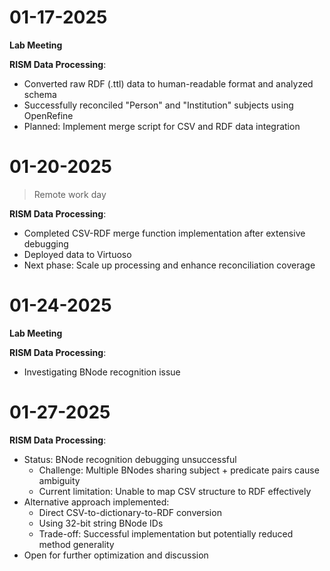 # 01-17-2025

**Lab Meeting**

**RISM Data Processing**:
- Converted raw RDF (.ttl) data to human-readable format and analyzed schema
- Successfully reconciled "Person" and "Institution" subjects using OpenRefine
- Planned: Implement merge script for CSV and RDF data integration

# 01-20-2025

> Remote work day

**RISM Data Processing**:
- Completed CSV-RDF merge function implementation after extensive debugging
- Deployed data to Virtuoso
- Next phase: Scale up processing and enhance reconciliation coverage

# 01-24-2025

**Lab Meeting**

**RISM Data Processing**:
- Investigating BNode recognition issue

# 01-27-2025

**RISM Data Processing**:
- Status: BNode recognition debugging unsuccessful
    - Challenge: Multiple BNodes sharing subject + predicate pairs cause ambiguity
    - Current limitation: Unable to map CSV structure to RDF effectively
- Alternative approach implemented:
    - Direct CSV-to-dictionary-to-RDF conversion
    - Using 32-bit string BNode IDs
    - Trade-off: Successful implementation but potentially reduced method generality
- Open for further optimization and discussion